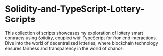 # Solidity-and-TypeScript-Lottery-Scripts
This collection of scripts showcases my exploration of lottery smart contracts using Solidity, coupled with TypeScript for frontend interactions. Dive into the world of decentralized lotteries, where blockchain technology ensures fairness and transparency in the world of chance.

